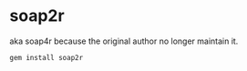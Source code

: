 # soap2r

aka soap4r because the original author no longer maintain it.

```Bash
gem install soap2r
```
